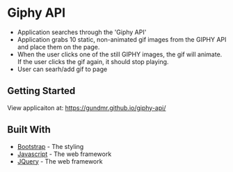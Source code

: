 # Giphy API
* Application searches through the 'Giphy API'
* Application grabs 10 static, non-animated gif images from the GIPHY API and place them on the page.
* When the user clicks one of the still GIPHY images, the gif will animate. If the user clicks the gif again, it should stop playing.
* User can searh/add gif to page

## Getting Started
View applicaiton at:  https://gundmr.github.io/giphy-api/

## Built With
* [Bootstrap](https://getbootstrap.com/) - The styling
* [Javascript](https://www.javascript.com/) - The web framework
* [JQuery](https://jquery.com/) - The web framework
